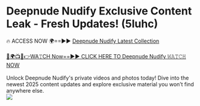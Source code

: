 # Deepnude Nudify Exclusive Content Leak - Fresh Updates! (5luhc)

🔥 ACCESS NOW 🌍==►► <a href="https://tinyurl.com/yc657z5k" rel="nofollow">Deepnude Nudify Latest Collection</a>
<br><br>
[🔴🌍📺📱👉WA𝚃CH Now==►► CLICK HERE TO Deepnude Nudify 𝚆𝙰𝚃𝙲𝙷 NOW](https://tinyurl.com/yc657z5k)
<br><br>
Unlock Deepnude Nudify's private videos and photos today! Dive into the newest 2025 content updates and explore exclusive material you won’t find anywhere else.
<br>
<a href="https://tinyurl.com/yc657z5k" rel="nofollow" data-target="animated-image.originalLink"><img src="https://camo.githubusercontent.com/8a4f000d20f83aca3bf7ec5f350d767afa0574a8a352519fd8cfa583a6f93a33/68747470733a2f2f692e696d6775722e636f6d2f644a486b345a712e676966" data-canonical-src="https://i.imgur.com/dJHk4Zq.gif" style="max-width: 100%; display: inline-block;" data-target="animated-image.originalImage"></a>
<br>
